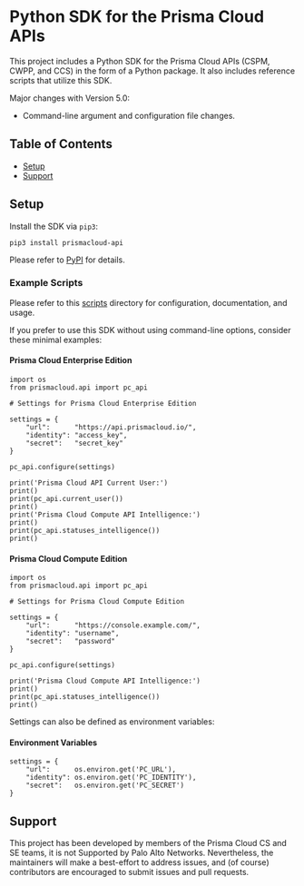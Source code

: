 # Python SDK for the Prisma Cloud APIs

This project includes a Python SDK for the Prisma Cloud APIs (CSPM, CWPP, and CCS) in the form of a Python package.
It also includes reference scripts that utilize this SDK.

Major changes with Version 5.0:

* Command-line argument and configuration file changes.

## Table of Contents

* [Setup](#Setup)
* [Support](#Support)


## Setup

Install the SDK via `pip3`:

```
pip3 install prismacloud-api
```

Please refer to [PyPI](https://pypi.org/project/prismacloud-api) for details.

### Example Scripts

Please refer to this [scripts](https://github.com/PaloAltoNetworks/prismacloud-api-python/tree/main/scripts) directory for configuration, documentation, and usage.

If you prefer to use this SDK without using command-line options, consider these minimal examples:

#### Prisma Cloud Enterprise Edition

```
import os
from prismacloud.api import pc_api

# Settings for Prisma Cloud Enterprise Edition

settings = {
    "url":      "https://api.prismacloud.io/",
    "identity": "access_key",
    "secret":   "secret_key"
}

pc_api.configure(settings)

print('Prisma Cloud API Current User:')
print()
print(pc_api.current_user())
print()
print('Prisma Cloud Compute API Intelligence:')
print()
print(pc_api.statuses_intelligence())
print()
```

#### Prisma Cloud Compute Edition

```
import os
from prismacloud.api import pc_api

# Settings for Prisma Cloud Compute Edition

settings = {
    "url":      "https://console.example.com/",
    "identity": "username",
    "secret":   "password"
}

pc_api.configure(settings)

print('Prisma Cloud Compute API Intelligence:')
print()
print(pc_api.statuses_intelligence())
print()
```

Settings can also be defined as environment variables:

#### Environment Variables

```
settings = {
    "url":      os.environ.get('PC_URL'),
    "identity": os.environ.get('PC_IDENTITY'),
    "secret":   os.environ.get('PC_SECRET')
}
```

## Support

This project has been developed by members of the Prisma Cloud CS and SE teams, it is not Supported by Palo Alto Networks.
Nevertheless, the maintainers will make a best-effort to address issues, and (of course) contributors are encouraged to submit issues and pull requests.
